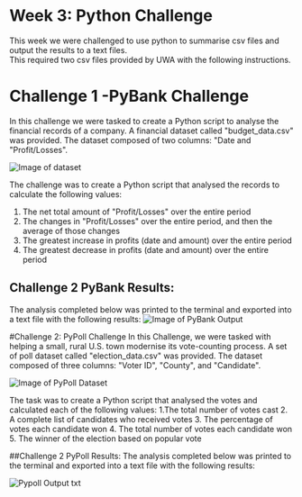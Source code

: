 # Week 3: Python Challenge 

This week we were challenged to use python to summarise csv files and output the results to a text files.  
This required two csv files provided by UWA with the following instructions. 

# Challenge 1 -PyBank Challenge
In this challenge we were tasked to create a Python script to analyse the financial records of a company.
A financial dataset called "budget_data.csv" was provided. The dataset composed of two columns: "Date and "Profit/Losses". 

![Image of dataset](https://github.com/jflengkong/python-challenge/blob/main/Screenshots/Budget%20Data.png)

The challenge was to create a Python script that analysed the records to calculate the following values:
1. The net total amount of "Profit/Losses" over the entire period
2. The changes in "Profit/Losses" over the entire period, and then the average of those changes
3. The greatest increase in profits (date and amount) over the entire period
4. The greatest decrease in profits (date and amount) over the entire period

## Challenge 2 PyBank Results: 
The analysis completed below was printed to the terminal and exported into a text file with the following results: 
![Image of PyBank Output](https://github.com/jflengkong/python-challenge/blob/main/Screenshots/Pybank%20Output.png)

#Challenge 2: PyPoll Challenge 
In this Challenge, we were tasked with helping a small, rural U.S. town modernise its vote-counting process.
A set of poll dataset called "election_data.csv" was provided. The dataset composed of three columns: "Voter ID", "County", and "Candidate".

![Image of PyPoll Dataset](https://github.com/jflengkong/python-challenge/blob/main/Screenshots/Election%20Data.png)

The task was to create a Python script that analysed the votes and calculated each of the following values:
1.The total number of votes cast
2. A complete list of candidates who received votes
3. The percentage of votes each candidate won
4. The total number of votes each candidate won
5. The winner of the election based on popular vote

##Challenge 2 PyPoll Results: 
The analysis completed below was printed to the terminal and exported into a text file with the following results:

![Pypoll Output txt](https://github.com/jflengkong/python-challenge/blob/main/Screenshots/Pypoll%20output.png)




